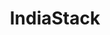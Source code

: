 ---
title: IndiaStack
domain: indiastack.com
category: Technology
image: /images/logos/indiastack.png
subtype: accelerator_partners
event_name: bharathacks_2017
---